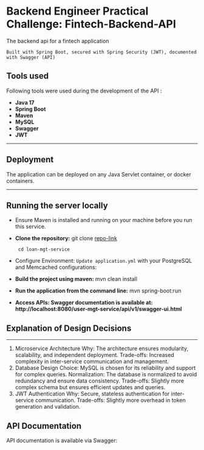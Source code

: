 #  Backend Engineer Practical Challenge: Fintech-Backend-API
The backend api for a fintech application


`Built with Spring Boot, secured with Spring Security (JWT), documented with Swagger (API)`

## Tools used ##
Following tools were used during the development of the API :
- **Java 17**
- **Spring Boot**
- **Maven**
- **MySQL**
- **Swagger** 
- **JWT**

---


## Deployment ##
The application can be deployed on any Java Servlet container, or docker containers.

---

## Running the server locally ##
*  Ensure Maven is installed and running on your machine before you run this service.
* **Clone the repository:** git clone [repo-link](https://github.com/musty-codified/practical-challenge.git)

       cd loan-mgt-service
*  Configure Environment: `Update application.yml` with your PostgreSQL and Memcached configurations:
* **Build the project using maven:** mvn clean install
* **Run the application from the command line:** mvn spring-boot:run
* **Access APIs: Swagger documentation is available at: http://localhost:8080/user-mgt-service/api/v1/swagger-ui.html**

## Explanation of Design Decisions ##

---
1.  Microservice Architecture
    Why: The architecture ensures modularity, scalability, and independent deployment.
   Trade-offs: Increased complexity in inter-service communication and management.
2. Database Design
   Choice: MySQL is chosen for its reliability and support for complex queries.
   Normalization: The database is normalized to avoid redundancy and ensure data consistency.
   Trade-offs: Slightly more complex schema but ensures efficient updates and queries.
3. JWT Authentication
   Why: Secure, stateless authentication for inter-service communication.
   Trade-offs: Slightly more overhead in token generation and validation.


## API Documentation ##
API documentation is available via Swagger:














